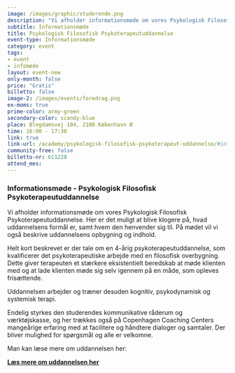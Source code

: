 ```yaml
---
image: /images/graphic/studerende.png
description: "Vi afholder informationsmøde om vores Psykologisk Filosofisk Psykoterapeutuddannelse. Her er det muligt at blive klogere på, hvad uddannelsens formål er, samt hvem den henvender sig til. På mødet vil vi også beskrive uddannelsens opbygning og indhold."
subtitle: Informationsmøde
title: Psykologisk Filosofisk Psykoterapeutuddannelse
event-type: Informationsmøde
category: event
tags:
- event
- infomøde
layout: event-new
only-month: false
price: "Gratis"
billetto: false
image-2: /images/events/foredrag.png
ex-moms: true
prime-color: army-green
secondary-color: scandy-blue
place: Blegdamsvej 104, 2100 København Ø
time: 16:00 - 17:30
link: true
link-url: /academy/psykologisk-filosofisk-psykoterapeut-uddannelse/#infomode
community-free: false
billetto-nr: 611228
attend_mes:
---
```

### Informationsmøde - Psykologisk Filosofisk Psykoterapeutuddannelse

Vi afholder informationsmøde om vores Psykologisk Filosofisk Psykoterapeutuddannelse. Her er det muligt at blive klogere på, hvad uddannelsens formål er, samt hvem den henvender sig til. På mødet vil vi også beskrive uddannelsens opbygning og indhold.

Helt kort beskrevet er der tale om en 4-årig psykoterapeutuddannelse, som kvalificerer det psykoterapeutiske arbejde med en filosofisk overbygning. Dette giver terapeuten et stærkere eksistentielt beredskab at møde klienten med og at lade klienten møde sig selv igennem på en måde, som opleves frisættende.

Uddannelsen arbejder og træner desuden kognitiv, psykodynamisk og systemisk terapi.

Endelig styrkes den studerendes kommunikative råderum og værktøjskasse, og her trækkes også på Copenhagen Coaching Centers mangeårige erfaring med at facilitere og håndtere dialoger og samtaler.
Der bliver mulighed for spørgsmål og alle er velkomne.

Man kan læse mere om uddannelsen her:

<ins>**[Læs mere om uddannelsen her](/academy/psykologisk-filosofisk-psykoterapeut-uddannelse/)**</ins>